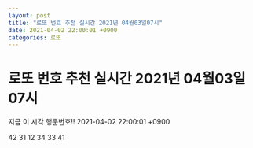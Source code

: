 ```yaml
---
layout: post
title: "로또 번호 추천 실시간 2021년 04월03일07시"
date: 2021-04-02 22:00:01 +0900
categories: 로또
---
```


# 로또 번호 추천 실시간 2021년 04월03일07시

지금 이 시각 행운번호!! 2021-04-02 22:00:01 +0900

 42  31  12  34  33  41 

